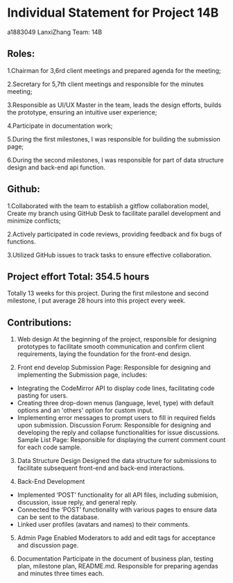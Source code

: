 # Individual Statement for Project 14B
a1883049 LanxiZhang Team: 14B 


## Roles:
1.Chairman for 3,6rd client meetings and prepared agenda for the meeting;

2.Secretary for 5,7th client meetings and responsible for the minutes meeting;

3.Responsible as UI/UX Master in the team, leads the design efforts, builds the prototype, ensuring an intuitive user experience;

4.Participate in documentation work;

5.During the first milestones, I was responsible for building the submission page;

6.During the second milestones, I was responsible for part of data structure design and back-end api function.


## Github:
1.Collaborated with the team to establish a gitflow collaboration model, Create my branch using GitHub Desk to facilitate parallel development and minimize conflicts;

2.Actively participated in code reviews, providing feedback and fix bugs of functions.

3.Utilized GitHub issues to track tasks to ensure effective collaboration.


## Project effort Total: 354.5 hours
Totally 13 weeks for this project. During the first milestone and second milestone, I put average 28 hours into this project every week.


## Contributions:
1) Web design
At the beginning of the project, responsible for designing prototypes to facilitate smooth communication and confirm client requirements, laying the foundation for the front-end design. 

2) Front end develop
Submission Page: Responsible for designing and implementing the Submission page, includes: 
  - Integrating the CodeMirror API to display code lines, facilitating code pasting for users. 
  - Creating three drop-down menus (language, level, type) with default options and an 'others' option for custom input. 
  - Implementing error messages to prompt users to fill in required fields upon submission. 
Discussion Forum: Responsible for designing and developing the reply and collapse functionalities for issue discussions. 
Sample List Page: Responsible for displaying the current comment count for each code sample. 

3) Data Structure Design
Designed the data structure for submissions to facilitate subsequent front-end and back-end interactions. 

4) Back-End Development 
  - Implemented ‘POST’ functionality for all API files, including submision, discussion, issue reply, and general reply. 
  - Connected the ‘POST’ functionality with various pages to ensure data can be sent to the database. 
  - Linked user profiles (avatars and names) to their comments. 
  
5) Admin Page
Enabled Moderators to add and edit tags for acceptance and discussion page.

6) Documentation
Participate in the document of business plan, testing plan, milestone plan, README.md. Responsible for preparing agendas and minutes three times each.
